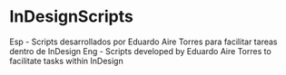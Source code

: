 # InDesignScripts

Esp - Scripts desarrollados por Eduardo Aire Torres para facilitar tareas dentro de InDesign
Eng - Scripts developed by Eduardo Aire Torres to facilitate tasks within InDesign 
